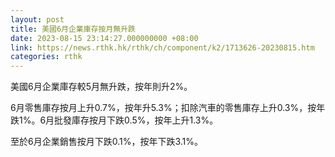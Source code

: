 ```yaml
---
layout: post
title: 美國6月企業庫存按月無升跌
date: 2023-08-15 23:14:27.000000000 +08:00
link: https://news.rthk.hk/rthk/ch/component/k2/1713626-20230815.htm
categories: rthk
---
```


美國6月企業庫存較5月無升跌，按年則升2%。

6月零售庫存按月上升0.7%，按年升5.3%；扣除汽車的零售庫存上升0.3%，按年跌1%。6月批發庫存按月下跌0.5%，按年上升1.3%。

至於6月企業銷售按月下跌0.1%，按年下跌3.1%。
